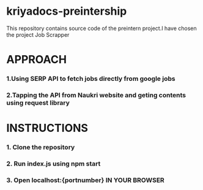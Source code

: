 # kriyadocs-preintership
 This repository contains source code of the preintern project.I have chosen the project Job Scrapper

# APPROACH
### 1.Using SERP API to fetch jobs directly from google jobs
### 2.Tapping the API from Naukri website and geting contents using request library

# INSTRUCTIONS
### 1. Clone the repository
### 2. Run index.js using npm start
### 3. Open localhost:{portnumber} IN YOUR BROWSER